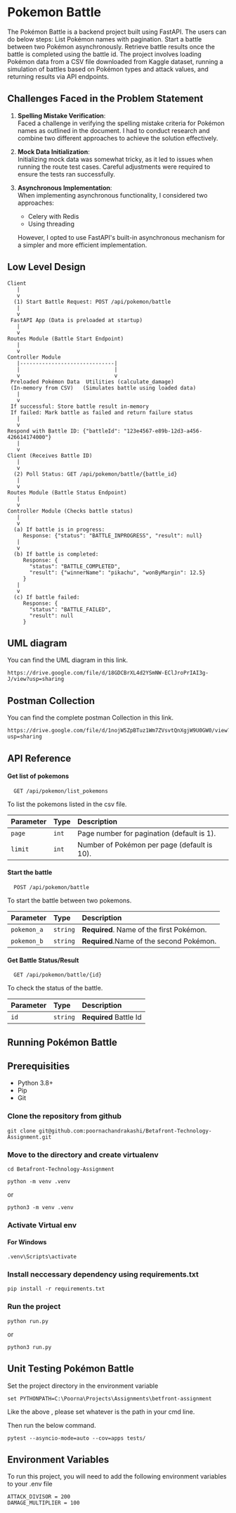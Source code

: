 
# Pokemon Battle

The Pokémon Battle is a backend project built using FastAPI. The users can do below steps:
List Pokémon names with pagination.
Start a battle between two Pokémon asynchronously.
Retrieve battle results once the battle is completed using the battle id.
The project involves loading Pokémon data from a CSV file downloaded from Kaggle dataset, running a simulation of battles based on Pokémon types and attack values, and returning results via API endpoints.


## Challenges Faced in the Problem Statement

1. **Spelling Mistake Verification**:  
   Faced a challenge in verifying the spelling mistake criteria for Pokémon names as outlined in the document. I had to conduct research and combine two different approaches to achieve the solution effectively.

2. **Mock Data Initialization**:  
   Initializing mock data was somewhat tricky, as it led to issues when running the route test cases. Careful adjustments were required to ensure the tests ran successfully.

3. **Asynchronous Implementation**:  
   When implementing asynchronous functionality, I considered two approaches: 
   - Celery with Redis
   - Using threading
  
   However, I opted to use FastAPI's built-in asynchronous mechanism for a simpler and more efficient implementation.



## Low Level Design
```
Client
   |
   v
  (1) Start Battle Request: POST /api/pokemon/battle
   |
   v
 FastAPI App (Data is preloaded at startup)
   |
   v
Routes Module (Battle Start Endpoint)
   |
   v
Controller Module
   |------------------------------|
   |                              |
   v                              v
 Preloaded Pokémon Data  Utilities (calculate_damage)
 (In-memory from CSV)   (Simulates battle using loaded data)
   |
   v
 If successful: Store battle result in-memory
 If failed: Mark battle as failed and return failure status
   |
   v
Respond with Battle ID: {"battleId": "123e4567-e89b-12d3-a456-426614174000"}
   |
   v
Client (Receives Battle ID)
   |
   v
  (2) Poll Status: GET /api/pokemon/battle/{battle_id}
   |
   v
Routes Module (Battle Status Endpoint)
   |
   v
Controller Module (Checks battle status)
   |
   v
  (a) If battle is in progress:
     Response: {"status": "BATTLE_INPROGRESS", "result": null}
   |
   v
  (b) If battle is completed:
     Response: {
       "status": "BATTLE_COMPLETED",
       "result": {"winnerName": "pikachu", "wonByMargin": 12.5}
     }
   |
   v
  (c) If battle failed:
     Response: {
       "status": "BATTLE_FAILED",
       "result": null
     }

```


## UML diagram
You can find the UML diagram in this link.

```
https://drive.google.com/file/d/18GDCBrXL4d2YSmNW-EClJroPrIAI3g-J/view?usp=sharing
```


## Postman Collection
You can find the complete postman Collection in this link.

```
https://drive.google.com/file/d/1nojW5ZpBTuz1Wm7ZVsvtQnXgjW9U0GW0/view?usp=sharing
```


## API Reference

#### Get list of pokemons

```http
  GET /api/pokemon/list_pokemons
```

To list the pokemons listed in the csv file.

| Parameter | Type     | Description                |
| :-------- | :------- | :------------------------- |
| `page` | `int` | Page number for pagination (default is 1). |
| `limit`| `int` | Number of Pokémon per page (default is 10).|

#### Start the battle

```http
  POST /api/pokemon/battle
```
To start the battle between two pokemons.

| Parameter | Type     | Description                       |
| :-------- | :------- | :-------------------------------- |
| `pokemon_a`      | `string` | **Required**. Name of the first Pokémon. |
|`pokemon_b`|`string`|**Required**.Name of the second Pokémon.|

#### Get Battle Status/Result

```http
  GET /api/pokemon/battle/{id}
```
To check the status of the battle. 

| Parameter | Type     | Description                |
| :-------- | :------- | :------------------------- |
| `id` | `string` |**Required** Battle Id |


## Running Pokémon Battle

## Prerequisities
* Python 3.8+
* Pip
* Git


### Clone the repository from github

```
git clone git@github.com:poornachandrakashi/Betafront-Technology-Assignment.git
```
### Move to the directory and create virtualenv

```
cd Betafront-Technology-Assignment
```

```
python -m venv .venv
```
or 

```
python3 -m venv .venv
```

### Activate Virtual env

#### For Windows
```
.venv\Scripts\activate
```

### Install neccessary dependency using requirements.txt

```
pip install -r requirements.txt
```


### Run the project

```
python run.py
```

or 

```
python3 run.py
```

## Unit Testing Pokémon Battle

Set the project directory in the environment variable

```
set PYTHONPATH=C:\Poorna\Projects\Assignments\betfront-assignment
```

Like the above , please set whatever is the path in your cmd line.


Then run the below command.


```
pytest --asyncio-mode=auto --cov=apps tests/
```


## Environment Variables

To run this project, you will need to add the following environment variables to your .env file

```
ATTACK_DIVISOR = 200
DAMAGE_MULTIPLIER = 100
```


